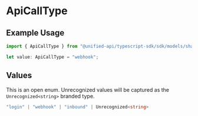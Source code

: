 # ApiCallType

## Example Usage

```typescript
import { ApiCallType } from "@unified-api/typescript-sdk/sdk/models/shared";

let value: ApiCallType = "webhook";
```

## Values

This is an open enum. Unrecognized values will be captured as the `Unrecognized<string>` branded type.

```typescript
"login" | "webhook" | "inbound" | Unrecognized<string>
```